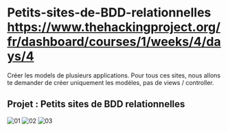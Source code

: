 # Petits-sites-de-BDD-relationnelles <https://www.thehackingproject.org/fr/dashboard/courses/1/weeks/4/days/4>

Créer les models de plusieurs applications.
 Pour tous ces sites, nous allons te demander de créer uniquement les modèles, pas de views / controller. 

## Projet : Petits sites de BDD relationnelles

![01](https://user-images.githubusercontent.com/44788022/88910404-b98bea00-d25c-11ea-938e-a0b5ec8299de.png)
![02](https://user-images.githubusercontent.com/44788022/88910413-bb55ad80-d25c-11ea-9587-dbe7ef7bec22.png)
![03](https://user-images.githubusercontent.com/44788022/88910418-bd1f7100-d25c-11ea-996d-3e194205092c.png)
